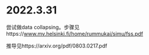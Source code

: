 # 2022.3.31

尝试做data collapsing。步骤见https://www.mv.helsinki.fi/home/rummukai/simu/fss.pdf

推导见https://arxiv.org/pdf/0803.0217.pdf